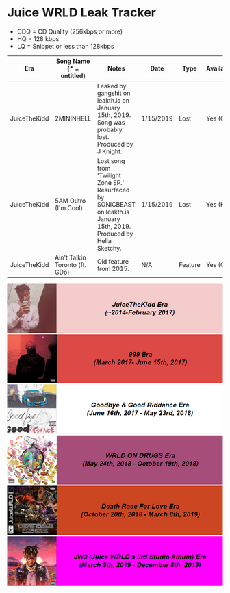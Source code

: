 # Juice WRLD Leak Tracker

- CDQ = CD Quality (256kbps or more)
- HQ = 128 kbps
- LQ = Snippet or less than 128kbps

| Era | Song Name (* = untitled) | Notes | Date | Type | Available? |
|-----|---------------|--------------|-----|-----|---------|
| JuiceTheKidd | 2MININHELL | Leaked by gangshit on leakth.is on January 15th, 2019. Song was probably lost. Produced by J Knight. | 1/15/2019 | Lost | Yes (CDQ) |
| JuiceTheKidd | 5AM Outro (I'm Cool) | Lost song from 'Twilight Zone EP.' Resurfaced by SONICBEAST on leakth.is January 15th, 2019. Produced by Hella Sketchy. | 1/15/2019 | Lost | Yes (HQ) |
| JuiceTheKidd | Ain't Talkin Toronto (ft. GDo) | Old feature from 2015. | N/A | Feature | Yes (CDQ) |


























![JuiceTheKidd Era](https://github.com/Dylbin/Tracker/blob/main/JTK.png?raw=true)
![999 Era](https://github.com/Dylbin/Tracker/blob/main/999.png?raw=true)
![GB&GR Era](https://github.com/Dylbin/Tracker/blob/main/GBGR.png?raw=true)
![WOD Era](https://github.com/Dylbin/Tracker/blob/main/WOD.png?raw=true)
![DRFL Era](https://github.com/Dylbin/Tracker/blob/main/DRFL.png?raw=true)
![JW3 Era](https://github.com/Dylbin/Tracker/blob/main/JW3.png?raw=true)
